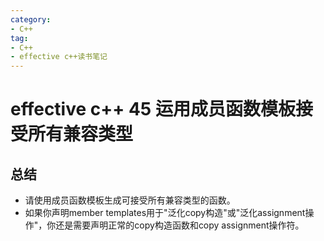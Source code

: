 ```yaml
---
category: 
- C++
tag:
- C++
- effective c++读书笔记
---
```


# effective c++ 45 运用成员函数模板接受所有兼容类型

## 总结
- 请使用成员函数模板生成可接受所有兼容类型的函数。
- 如果你声明member templates用于"泛化copy构造"或"泛化assignment操作"，你还是需要声明正常的copy构造函数和copy assignment操作符。



